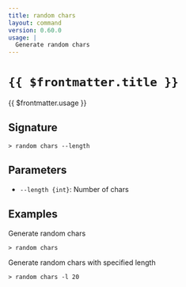 ```yaml
---
title: random chars
layout: command
version: 0.60.0
usage: |
  Generate random chars
---
```


# `{{ $frontmatter.title }}`

<div style='white-space: pre-wrap;'>{{ $frontmatter.usage }}</div>

## Signature

```> random chars --length```

## Parameters

 -  `--length {int}`: Number of chars

## Examples

Generate random chars
```shell
> random chars
```

Generate random chars with specified length
```shell
> random chars -l 20
```
